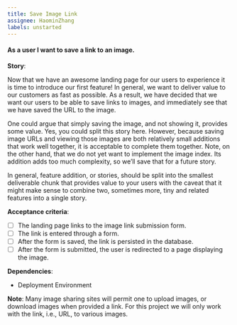 ```yaml
---
title: Save Image Link
assignee: HaominZhang
labels: unstarted
---
```


#### As a user I want to save a link to an image.

__Story__:

Now that we have an awesome landing page for our users to experience it is time
to introduce our first feature! In general, we want to deliver value to our
customers as fast as possible. As a result, we have decided that we want our
users to be able to save links to images, and immediately see that we have
saved the URL to the image.

One could argue that simply saving the image, and not showing it, provides some
value. Yes, you could split this story here. However, because saving image URLs
and viewing those images are both relatively small additions that work well
together, it is acceptable to complete them together. Note, on the other hand,
that we do not yet want to implement the image index. Its addition adds too
much complexity, so we’ll save that for a future story.

In general, feature addition, or stories, should be split into the smallest
deliverable chunk that provides value to your users with the caveat that it
might make sense to combine two, sometimes more, tiny and related features into
a single story.

__Acceptance criteria__:
- [ ] The landing page links to the image link submission form.
- [ ] The link is entered through a form.
- [ ] After the form is saved, the link is persisted in the database.
- [ ] After the form is submitted, the user is redirected to a page displaying
  the image.

__Dependencies__:
- Deployment Environment

__Note__: Many image sharing sites will permit one to upload images, or
download images when provided a link. For this project we will only work with
the link, i.e., URL, to various images.
